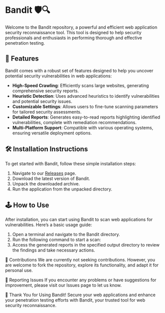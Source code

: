# Bandit 🛡️🔍

Welcome to the Bandit repository, a powerful and efficient web application security reconnaissance tool. This tool is designed to help security professionals and enthusiasts in performing thorough and effective penetration testing.

## 🚀 Features

Bandit comes with a robust set of features designed to help you uncover potential security vulnerabilities in web applications:

- **High-Speed Crawling**: Efficiently scans large websites, generating comprehensive security reports.
- **Heuristic Detection**: Uses advanced heuristics to identify vulnerabilities and potential security issues.
- **Customizable Settings**: Allows users to fine-tune scanning parameters for tailored security assessments.
- **Detailed Reports**: Generates easy-to-read reports highlighting identified vulnerabilities, complete with remediation recommendations.
- **Multi-Platform Support**: Compatible with various operating systems, ensuring versatile deployment options.

## 🛠️ Installation Instructions

To get started with Bandit, follow these simple installation steps:

1. Navigate to our [Releases](../../releases) page.
2. Download the latest version of Bandit.
3. Unpack the downloaded archive.
4. Run the application from the unpacked directory.

## 🕹️ How to Use

After installation, you can start using Bandit to scan web applications for vulnerabilities. Here’s a basic usage guide:

1. Open a terminal and navigate to the Bandit directory.
2. Run the following command to start a scan:
3. Access the generated reports in the specified output directory to review the findings and take necessary actions.

🛑 Contributions
We are currently not seeking contributions. However, you are welcome to fork the repository, explore its functionality, and adapt it for personal use.

🐞 Reporting Issues
If you encounter any problems or have suggestions for improvement, please visit our Issues page to let us know.

🌟 Thank You for Using Bandit!
Secure your web applications and enhance your penetration testing efforts with Bandit, your trusted tool for web security reconnaissance.
